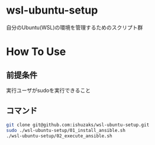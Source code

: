 # wsl-ubuntu-setup
自分のUbuntu(WSL)の環境を管理するためのスクリプト群

# How To Use

## 前提条件
実行ユーザがsudoを実行できること

## コマンド

```bash
git clone git@github.com:ishuzaks/wsl-ubuntu-setup.git
sudo ./wsl-ubuntu-setup/01_install_ansible.sh
./wsl-ubuntu-setup/02_execute_ansible.sh
```
